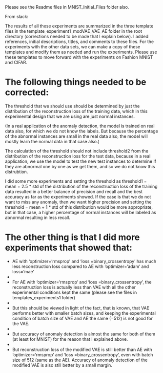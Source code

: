 Please see the Readme files in MNIST_Initial_Files folder also.

From slack:

The results of all these experiments are summarized in the three template files in the template_experiment1_modVAE_VAE_AE folder in the root
directory (corrections needed to be made that I explain below). I added references, initial descriptions, titles, and comments to these files. 
For the experiments with the other data sets, we can make a copy of these templates and modify them as needed and run the experiments.
Please use these templates to move forward with the experiments on Fashion MNIST and CIFAR.

# The following things needed to be corrected:

The threshold that we should use should be determined by just the distribution of the reconstruction loss of the training data, 
which in this experimental design that we are using are just normal instances.

(In a real application of the anomaly detection, the model is trained on real data also, for which we do not know the labels. 
But because the percentage of the abnormal instances are small in the real data also, the model will mostly learn the normal 
data in that case also.)  

The calculation of the threshold should not include threshold2 from the distribution of the reconstruction loss for the test data, 
because in a real application, we use the model to test the new test instances to determine if they are abnormal one by one as we get them, 
and so we do not know this distrubtion.

I did some more experiments and setting the threshold as threshold1 = mean + 2.5 * std of the distribution of the reconstruction loss 
of the training data resulted in a better balance of precision and recall and the best accuracy as far as the experiments showed. 
If the case is that we do not want to miss any anomaly, then we want higher precision and setting the threshold = mean + 1 * std of 
this distribution would be more appropriate, but in that case, a higher percentage of normal instances will be labeled as abnormal 
resulting in less recall.

# The other thing is that I did more experiments that showed that:

- AE with ‘optimizer=’rmsprop’ and ‘loss =binary_crossentropy’ has much less reconstruction loss compared to AE with 
  ‘optimizer=’adam’ and loss=’mae’
- 
- For AE with ‘optimizer=’rmsprop’ and ‘loss =binary_crossentropy’, the reconstruction loss is actually less than VAE 
  with all the other experimental conditions kept the same (please see the files in templates_experiments1 folder)
- 
- But this should be viewed in light of the fact, that is known, that VAE performs better with smaller batch sizes, and keeping 
  the experimental condition of batch size of VAE and AE the same (=512) is not good for the VAE.
- 
- But accuracy of anomaly detection is almost the same for both of them (at least for MNIST) for the reason that I explained above.
- 
- But reconstruction loss of the modified VAE is still better than AE with ‘optimizer=’rmsprop’ and ‘loss =binary_crossentropy’,
  even with batch size of 512 (same as the AE). Accuracy of anomaly detection of the modified VAE is also still better by a small margin.
